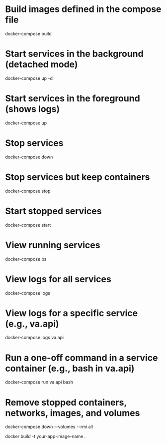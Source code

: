 # Build images defined in the compose file
docker-compose build

# Start services in the background (detached mode)
docker-compose up -d

# Start services in the foreground (shows logs)
docker-compose up

# Stop services
docker-compose down

# Stop services but keep containers
docker-compose stop

# Start stopped services
docker-compose start

# View running services
docker-compose ps

# View logs for all services
docker-compose logs

# View logs for a specific service (e.g., va.api)
docker-compose logs va.api

# Run a one-off command in a service container (e.g., bash in va.api)
docker-compose run va.api bash

# Remove stopped containers, networks, images, and volumes
docker-compose down --volumes --rmi all


docker build -t your-app-image-name .
